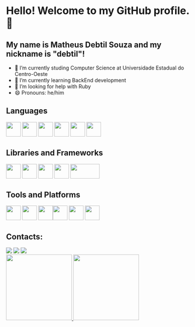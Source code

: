 # Hello! Welcome to my GitHub profile. 👋
## My name is Matheus Debtil Souza and my nickname is "debtil"!


- 🔭 I’m currently studing Computer Science at Universidade Estadual do Centro-Oeste
- 🌱 I’m currently learning BackEnd development
- 🤔 I’m looking for help with Ruby
- 😄 Pronouns: he/him

## Languages
<img src="https://cdn.jsdelivr.net/gh/devicons/devicon/icons/css3/css3-original.svg" width="40" height="40"/> <img src="https://cdn.jsdelivr.net/gh/devicons/devicon/icons/html5/html5-original.svg" width="40" height="40"/> <img src="https://cdn.jsdelivr.net/gh/devicons/devicon/icons/typescript/typescript-original.svg" width="40" height="40"/> <img src="https://cdn.jsdelivr.net/gh/devicons/devicon/icons/javascript/javascript-original.svg" width="40" height="40"/> <img src="https://cdn.jsdelivr.net/gh/devicons/devicon/icons/python/python-original.svg" width="40" height="40"/> <img src="https://cdn.jsdelivr.net/gh/devicons/devicon/icons/c/c-original.svg" width="40" height="40"/>
## Libraries and Frameworks
<img src="https://cdn.jsdelivr.net/gh/devicons/devicon@latest/icons/express/express-original.svg" width="40" height="40"/> <img src="https://cdn.jsdelivr.net/gh/devicons/devicon/icons/angularjs/angularjs-plain.svg" width="40" height="40"/> <img src="https://cdn.jsdelivr.net/gh/devicons/devicon/icons/bootstrap/bootstrap-original.svg" width="40" height="40"/> <img src="https://cdn.jsdelivr.net/gh/devicons/devicon/icons/react/react-original.svg" width="40" height="40"/> <img src="https://cdn.jsdelivr.net/gh/devicons/devicon@latest/icons/tailwindcss/tailwindcss-original-wordmark.svg" width="80" height="40"/>
## Tools and Platforms
  <img src="https://cdn.jsdelivr.net/gh/devicons/devicon@latest/icons/mongodb/mongodb-original.svg" width="40" height="40"/> <img src="https://cdn.jsdelivr.net/gh/devicons/devicon@latest/icons/vercel/vercel-original.svg" width="40" height="40"/> <img src="https://cdn.jsdelivr.net/gh/devicons/devicon/icons/nodejs/nodejs-original.svg" width="40" height="40"/><img src="https://cdn.jsdelivr.net/gh/devicons/devicon/icons/git/git-original.svg" width="40" height="40"/> <img src="https://cdn.jsdelivr.net/gh/devicons/devicon/icons/firebase/firebase-plain.svg" width="40" height="40"/> <img src="https://cdn.jsdelivr.net/gh/devicons/devicon/icons/postgresql/postgresql-original.svg" width="40" height="40"/>

## Contacts:
<div>
<a href="https://instagram.com/debtil02" target="_blank"><img loading="lazy" src="https://img.shields.io/badge/-Instagram-%23E4405F?style=for-the-badge&logo=instagram&logoColor=white" target="_blank"></a>
<a href = "mailto:matheus.debtilsouza@gmail.com"><img loading="lazy" src="https://img.shields.io/badge/Gmail-D14836?style=for-the-badge&logo=gmail&logoColor=white" target="_blank"></a>
<a href="https://www.linkedin.com/in/matheus-debtil-souza/" target="_blank"><img loading="lazy" src="https://img.shields.io/badge/-LinkedIn-%230077B5?style=for-the-badge&logo=linkedin&logoColor=white" target="_blank"></a>   
</div>
<div>
<a href="https://github.com/debtil">
<img loading="lazy" height="180em" src="https://github-readme-stats.vercel.app/api/top-langs/?username=debtil&layout=compact&langs_count=7&theme=dracula"/>
<img loading="lazy" height="180em" src="https://github-readme-stats.vercel.app/api?username=debtil&show_icons=true&theme=dracula&include_all_commits=true&count_private=true"/>
</div>


